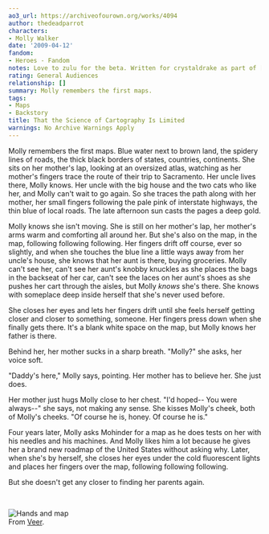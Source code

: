 ```yaml
---
ao3_url: https://archiveofourown.org/works/4094
author: thedeadparrot
characters:
- Molly Walker
date: '2009-04-12'
fandom:
- Heroes - Fandom
notes: Love to zulu for the beta. Written for crystaldrake as part of [purimgifts](http://community.livejournal.com/purimgifts/).
rating: General Audiences
relationship: []
summary: Molly remembers the first maps.
tags:
- Maps
- Backstory
title: That the Science of Cartography Is Limited
warnings: No Archive Warnings Apply
---
```


Molly remembers the first maps. Blue water next to brown land, the spidery lines of roads, the thick black borders of states, countries, continents. She sits on her mother's lap, looking at an oversized atlas, watching as her mother's fingers trace the route of their trip to Sacramento. Her uncle lives there, Molly knows. Her uncle with the big house and the two cats who like her, and Molly can't wait to go again. So she traces the path along with her mother, her small fingers following the pale pink of interstate highways, the thin blue of local roads. The late afternoon sun casts the pages a deep gold.

Molly knows she isn't moving. She is still on her mother's lap, her mother's arms warm and comforting all around her. But she's also on the map, in the map, following following following. Her fingers drift off course, ever so slightly, and when she touches the blue line a little ways away from her uncle's house, she knows that her aunt is there, buying groceries. Molly can't see her, can't see her aunt's knobby knuckles as she places the bags in the backseat of her car, can't see the laces on her aunt's shoes as she pushes her cart through the aisles, but Molly *knows* she's there. She knows with someplace deep inside herself that she's never used before.

She closes her eyes and lets her fingers drift until she feels herself getting closer and closer to something, someone. Her fingers press down when she finally gets there. It's a blank white space on the map, but Molly knows her father is there.

Behind her, her mother sucks in a sharp breath. "Molly?" she asks, her voice soft.

"Daddy's here," Molly says, pointing. Her mother has to believe her. She just does.

Her mother just hugs Molly close to her chest. "I'd hoped\-\- You were always\-\-" she says, not making any sense. She kisses Molly's cheek, both of Molly's cheeks. "Of course he is, honey. Of course he is."

Four years later, Molly asks Mohinder for a map as he does tests on her with his needles and his machines. And Molly likes him a lot because he gives her a brand new roadmap of the United States without asking why. Later, when she's by herself, she closes her eyes under the cold fluorescent lights and places her fingers over the map, following following following.

But she doesn't get any closer to finding her parents again.

 

![Hands and map](http://i40.tinypic.com/2w30tbt.jpg)  
From [Veer](http://www.veer.com/).